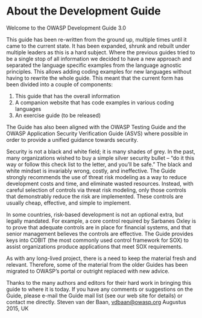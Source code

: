 # About the Development Guide

Welcome to the OWASP Development Guide 3.0

This guide has been re-written from the ground up, multiple times until it came to the current state. It has been expanded, shrunk and rebuilt under multiple leaders as this is a hard subject.
Where the previous guides tried to be a single stop of all information we decided to have a new approach and separated the language specific examples from the language agnostic principles. This allows adding coding examples for new languages without having to rewrite the whole guide. This meant that the current form has been divided into a couple of components:
1. This guide that has the overall information
2. A companion website that has code examples in various coding languages
3. An exercise guide (to be released)

The Guide has also been aligned with the OWASP Testing Guide and the OWASP Application Security Verification Guide (ASVS) where possible in order to provide a unified guidance towards security.

Security is not a black and white field; it is many shades of grey. In the past, many organizations wished to buy a simple silver security bullet – “do it this way or follow this check list to the letter, and you’ll be safe.” The black and white mindset is invariably wrong, costly, and ineffective.
The Guide strongly recommends the use of threat risk modeling as a way to reduce development costs and time, and eliminate wasted resources. Instead, with careful selection of controls via threat risk modeling, only those controls that demonstrably reduce the risk are implemented. These controls are usually cheap, effective, and simple to implement.

In some countries, risk-based development is not an optional extra, but legally mandated. For example, a core control required by Sarbanes Oxley is to prove that adequate controls are in place for financial systems, and that senior management believes the controls are effective. The Guide provides keys into COBIT (the most commonly used control framework for SOX) to assist organizations produce applications that meet SOX requirements.

As with any long-lived project, there is a need to keep the material fresh and relevant. Therefore, some of the material from the older Guides has been migrated to OWASP’s portal or outright replaced with new advice.

Thanks to the many authors and editors for their hard work in bringing this guide to where it is today. If you have any comments or suggestions on the Guide, please e-mail the Guide mail list (see our web site for details) or contact me directly.
Steven van der Baan, vdbaan@owasp.org
Augustus 2015, UK
